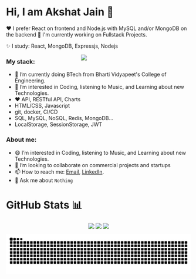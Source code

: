 
# Hi, I am Akshat Jain 👋
❤️ I prefer React on frontend and Node.js with MySQL and/or MongoDB on the backend
🤔 I'm currently working on Fullstack Projects.

✨ I study: React, MongoDB, Expressjs, Nodejs

<img align="right" src="https://media.giphy.com/media/M9gbBd9nbDrOTu1Mqx/giphy.gif" width="300">

### My stack:
- 🌱 I’m currently doing BTech from Bharti Vidyapeet's College of Engineering.
- 👀 I’m interested in Coding, listening to Music, and Learning about new Technologies.
- ❤️ API, RESTful API, Charts
- HTML/CSS, Javascript
- git, docker, CI/CD
- SQL, MySQL, NoSQL, Redis, MongoDB...
- LocalStorage, SessionStorage, JWT

### About me:
- 😄 I’m interested in Coding, listening to Music, and Learning about new Technologies.
- 🔭 I’m looking to collaborate on commercial projects and startups
- 📫 How to reach me: [Email](mailto:akshatjain4545@gmail.com), [LinkedIn](https://www.linkedin.com/in/akshat-jain-27821b1b5).
- 💬 Ask me about `Nothing`



# GitHub Stats 📊

<div align="center">
  <img align="center" width="420px" src="https://stats.quine.sh/akshatjain/github">
  <img align="center" src="https://github-readme-stats-anuraghazra1.vercel.app/api/top-langs/?username=AK-shat-JAIN&layout=compact" />
  <img align="center" src="https://visitcount.itsvg.in/api?id=AK-shat-JAIN&label=Profile%20Views&color=12&icon=3&pretty=false" />
</div>

![Snake animation](https://raw.githubusercontent.com/AK-shat-JAIN/AK-shat-JAIN/output/github-contribution-grid-snake-dark.svg)

